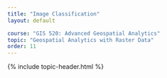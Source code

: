 ```yaml
---
title: "Image Classification"
layout: default

course: "GIS 520: Advanced Geospatial Analytics"
topic: "Geospatial Analytics with Raster Data"
order: 11
---
```


{% include topic-header.html %}